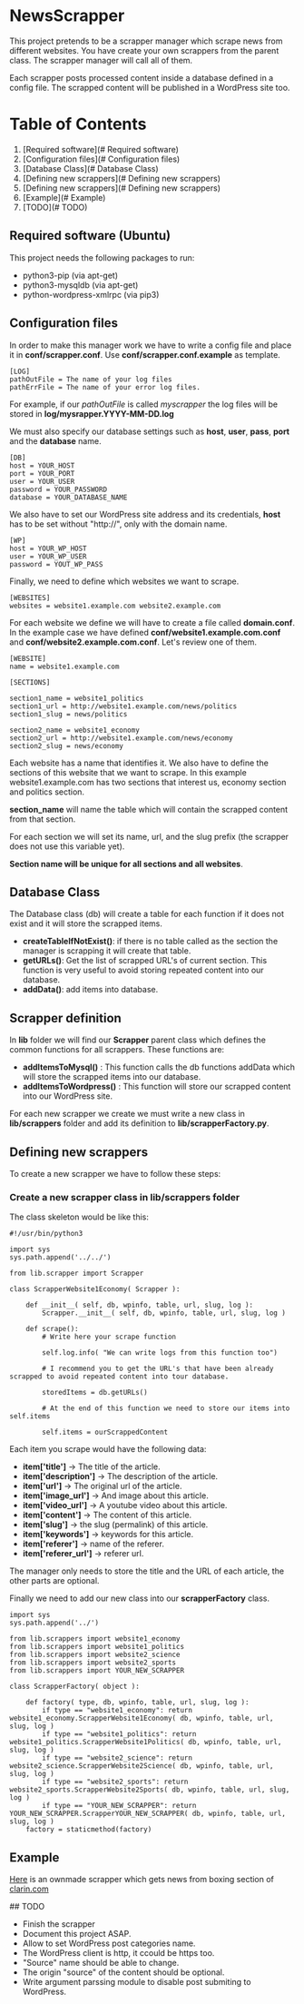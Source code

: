 # NewsScrapper

This project pretends to be a scrapper manager which scrape news from different websites. You have create your own scrappers from the parent class. The scrapper manager will call all of them.

Each scrapper posts processed content inside a database defined in a config file.
The scrapped content will be published in a WordPress site too.

# Table of Contents
1. [Required software](# Required software)
2. [Configuration files](# Configuration files)
3. [Database Class](# Database Class)
4. [Defining new scrappers](# Defining new scrappers)
5. [Defining new scrappers](# Defining new scrappers)
6. [Example](# Example)
7. [TODO](# TODO)

## Required software (Ubuntu)

This project needs the following packages to run:

- python3-pip (via apt-get)
- python3-mysqldb (via apt-get)
- python-wordpress-xmlrpc (via pip3)

## Configuration files

In order to make this manager work we have to write a config file and place it in **conf/scrapper.conf**. Use **conf/scrapper.conf.example** as template.

```
[LOG]
pathOutFile = The name of your log files
pathErrFile = The name of your error log files.
```

For example, if our *pathOutFile* is called *myscrapper* the log files will be stored in **log/mysrapper.YYYY-MM-DD.log**

We must also specify our database settings such as **host**, **user**, **pass**, **port** and the **database** name.

```
[DB]
host = YOUR_HOST
port = YOUR_PORT
user = YOUR_USER
password = YOUR_PASSWORD
database = YOUR_DATABASE_NAME
```

We also have to set our WordPress site address and its credentials, **host** has to be set without "http://", only with the domain name.
```
[WP]
host = YOUR_WP_HOST
user = YOUR_WP_USER
password = YOUT_WP_PASS
```

Finally, we need to define which websites we want to scrape.
```
[WEBSITES]
websites = website1.example.com website2.example.com
```

For each website we define we will have to create a file called **domain.conf**. In the example case we have defined **conf/website1.example.com.conf** and **conf/website2.example.com.conf**. Let's review one of them.

```
[WEBSITE]
name = website1.example.com

[SECTIONS]

section1_name = website1_politics
section1_url = http://website1.example.com/news/politics
section1_slug = news/politics

section2_name = website1_economy
section2_url = http://website1.example.com/news/economy
section2_slug = news/economy
```
 Each website has a name that identifies it. We also have to define the sections of this website that we want to scrape. In this example website1.example.com has two sections that interest us, economy section and politics section.

**section_name** will name the table which will contain the scrapped content from that section.

 For each section we will set its name, url, and the slug prefix (the scrapper does not use this variable yet).

 **Section name will be unique for all sections and all websites**.

## Database Class

The Database class (db) will create a table for each function if it does not exist and it will store the scrapped items.

- **createTableIfNotExist()**: if there is no table called as the section the manager is scrapping it will create that table.
- **getURLs()**: Get the list of scrapped URL's of current section. This function is very useful to avoid storing repeated content into our database.
- **addData()**: add items into database.

## Scrapper definition

In **lib** folder we will find our **Scrapper** parent class which defines the common functions for all scrappers. These functions are:

- **addItemsToMysql()** : This function calls the db functions addData which will store the scrapped items into our database.
- **addItemsToWordpress()** : This function will store our scrapped content into our WordPress site.

For each new scrapper we create we must write a new class in **lib/scrappers** folder and add its definition to **lib/scrapperFactory.py**.

## Defining new scrappers

To create a new scrapper we have to follow these steps:

### Create a new scrapper class in lib/scrappers folder

The class skeleton would be like this:

``` python3
#!/usr/bin/python3

import sys
sys.path.append('../../')

from lib.scrapper import Scrapper

class ScrapperWebsite1Economy( Scrapper ):

    def __init__( self, db, wpinfo, table, url, slug, log ):
        Scrapper.__init__( self, db, wpinfo, table, url, slug, log )

    def scrape():
        # Write here your scrape function

        self.log.info( "We can write logs from this function too")

        # I recommend you to get the URL's that have been already scrapped to avoid repeated content into tour database.

        storedItems = db.getURLs()

        # At the end of this function we need to store our items into self.items

        self.items = ourScrappedContent
```

Each item you scrape would have the following data:

- **item['title']** -> The title of the article.
- **item['description']** -> The description of the article.
- **item['url']** -> The original url of the article.
- **item['image_url']** -> And image about this article.
- **item['video_url']** -> A youtube video about this article.
- **item['content']** -> The content of this article.
- **item['slug']** -> the slug (permalink) of this article.
- **item['keywords']** -> keywords for this article.
- **item['referer']** -> name of the referer.
- **item['referer_url']** -> referer url.

The manager only needs to store the title and the URL of each article, the other parts are optional.

Finally we need to add our new class into our **scrapperFactory** class.

```
import sys
sys.path.append('../')

from lib.scrappers import website1_economy
from lib.scrappers import website1_politics
from lib.scrappers import website2_science
from lib.scrappers import website2_sports
from lib.scrappers import YOUR_NEW_SCRAPPER

class ScrapperFactory( object ):

    def factory( type, db, wpinfo, table, url, slug, log ):
        if type == "website1_economy": return website1_economy.ScrapperWebsite1Economy( db, wpinfo, table, url, slug, log )
        if type == "website1_politics": return website1_politics.ScrapperWebsite1Politics( db, wpinfo, table, url, slug, log )
        if type == "website2_science": return website2_science.ScrapperWebsite2Science( db, wpinfo, table, url, slug, log )
        if type == "website2_sports": return website2_sports.ScrapperWebsite2Sports( db, wpinfo, table, url, slug, log )
        if type == "YOUR_NEW_SCRAPPER": return YOUR_NEW_SCRAPPER.ScrapperYOUR_NEW_SCRAPPER( db, wpinfo, table, url, slug, log )        
    factory = staticmethod(factory)
```

## Example

[Here](https://gist.github.com/a-castellano/402b11f157fa486cd79420fb840739a6) is an ownmade scrapper which gets news from boxing section of [clarin.com](http://www.clarin.com/deportes/boxeo/)

## TODO

 - Finish the scrapper
 - Document this project ASAP.
 - Allow to set WordPress post categories name.
 - The WordPress client is http, it ccould be https too.
 - "Source" name should be able to change.
 - The origin "source" of the content should be optional.
 - Write argument parssing module to disable post submiting to WordPress.
